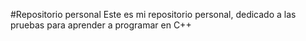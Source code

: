 #Repositorio personal
Este es mi repositorio personal, dedicado a las pruebas para aprender a programar en C++
